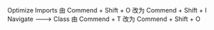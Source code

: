 Optimize Imports 由 Commend + Shift + O 改为 Commend + Shift + I
Navigate ---> Class 由 Commend + T 改为 Commend + Shift + O

